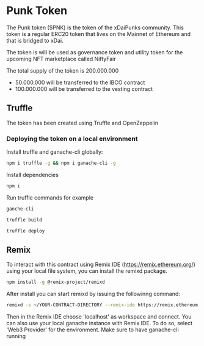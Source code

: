 # Punk Token
The Punk token ($PNK) is the token of the xDaiPunks community. This token is a regular ERC20 token that lives on the Mainnet of Ethereum and that is bridged to xDai.

The token is will be used as governance token and utility token for the upcoming NFT marketplace called NiftyFair

The total supply of the token is 200.000.000
 - 50.000.000 will be transferred to the IBCO contract
 - 100.000.000 will be transferred to the vesting contract 

## Truffle
The token has been created using Truffle and OpenZeppelin 

### Deploying the token on a local environment
Install truffle and ganache-cli globally:
```sh
npm i truffle -g && npm i ganache-cli -g
```

Install dependencies

```sh
npm i 
```

Run truffle commands for example

```sh
ganche-cli

truffle build

truffle deploy
```

## Remix
To interact with this contract using Remix IDE (https://remix.ethereum.org/) using your local file system, you can install the remixd package.

```sh
npm install -g @remix-project/remixd
```

After install you can start remixd by issuing the followinng command:

```sh
remixd -s ~/YOUR-CONTRACT-DIRECTORY --remix-ide https://remix.ethereum.org/

```
Then in the Remix IDE choose 'localhost' as workspace and connect. You can also use your local ganache instance with Remix IDE. To do so, select 'Web3 Provider' for the environment. Make sure to have ganache-cli running 





